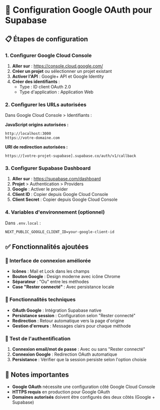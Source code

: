 # 🔐 Configuration Google OAuth pour Supabase

## 📋 Étapes de configuration

### 1. Configurer Google Cloud Console
1. **Aller sur** : https://console.cloud.google.com/
2. **Créer un projet** ou sélectionner un projet existant
3. **Activer l'API** : Google+ API et Google Identity
4. **Créer des identifiants** :
   - Type : ID client OAuth 2.0
   - Type d'application : Application Web

### 2. Configurer les URLs autorisées
Dans Google Cloud Console > Identifiants :

**JavaScript origins autorisées :**
```
http://localhost:3000
https://votre-domaine.com
```

**URI de redirection autorisées :**
```
https://[votre-projet-supabase].supabase.co/auth/v1/callback
```

### 3. Configurer Supabase Dashboard
1. **Aller sur** : https://supabase.com/dashboard
2. **Projet** > Authentication > Providers
3. **Google** : Activer le provider
4. **Client ID** : Copier depuis Google Cloud Console
5. **Client Secret** : Copier depuis Google Cloud Console

### 4. Variables d'environnement (optionnel)
Dans `.env.local` :
```env
NEXT_PUBLIC_GOOGLE_CLIENT_ID=your-google-client-id
```

## ✅ Fonctionnalités ajoutées

### 🎨 Interface de connexion améliorée
- **Icônes** : Mail et Lock dans les champs
- **Bouton Google** : Design moderne avec icône Chrome
- **Séparateur** : "Ou" entre les méthodes
- **Case "Rester connecté"** : Avec persistance locale

### 🔧 Fonctionnalités techniques
- **OAuth Google** : Intégration Supabase native
- **Persistance session** : Configuration selon "Rester connecté"
- **Redirection** : Retour automatique vers la page d'origine
- **Gestion d'erreurs** : Messages clairs pour chaque méthode

### 🎯 Test de l'authentification
1. **Connexion email/mot de passe** : Avec ou sans "Rester connecté"
2. **Connexion Google** : Redirection OAuth automatique
3. **Persistance** : Vérifier que la session persiste selon l'option choisie

## 🚨 Notes importantes
- **Google OAuth** nécessite une configuration côté Google Cloud Console
- **HTTPS requis** en production pour Google OAuth
- **Domaines autorisés** doivent être configurés des deux côtés (Google + Supabase)


